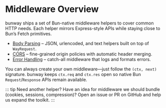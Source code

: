 # Middleware Overview

bunway ships a set of Bun-native middleware helpers to cover common HTTP needs. Each helper mirrors Express-style APIs while staying close to Bun’s Fetch primitives.

- [Body Parsing](body-parsing.md) – JSON, urlencoded, and text helpers built on top of `WayRequest`.
- [CORS](cors.md) – fine-grained origin policies with automatic header merging.
- [Error Handling](error-handler.md) – catch-all middleware that logs and formats errors.

You can always create your own middleware—just follow the `(ctx, next)` signature. bunway keeps `ctx.req` and `ctx.res` open so native Bun `Request`/`Response` APIs remain available.

::: tip Need another helper?
Have an idea for middleware we should bundle (cookies, sessions, compression)? Open an issue or PR on GitHub and help us expand the toolkit.
:::
